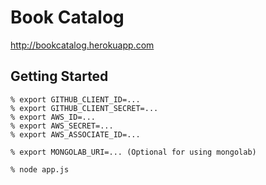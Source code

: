 # Book Catalog

<http://bookcatalog.herokuapp.com>

## Getting Started

    % export GITHUB_CLIENT_ID=...
    % export GITHUB_CLIENT_SECRET=...
    % export AWS_ID=...
    % export AWS_SECRET=...
    % export AWS_ASSOCIATE_ID=...

    % export MONGOLAB_URI=... (Optional for using mongolab)

    % node app.js
